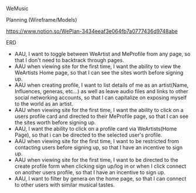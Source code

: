 WeMusic

Planning (Wireframe/Models)

https://www.notion.so/WePlan-3434eeaf3e064fb7a0777436d9748abe

ERD

- AAU, I want to toggle between WeArtist and MeProfile from any page, so that I don't need to backtrack through pages.
- AAU when viewing site for the first time, I want the ability to view the WeArtists Home page, so that I can see the sites worth before signing up.
- AAU when creating profile, I want to list details of me as an artist(Name, Influences, generas, etc...) as well as leave audio files and links to other social networking accounts, so that I can capitalize on exposing myself to the world as an artist.
- AAU when viewing site for the first time, I want the ability to click on a users profile card and directed to their MeProfile page, so that I can see the sites worth before signing up.
- AAU, I want the ability to click on a profile card via WeArtists(Home Page), so that i can be directed to the selected user's profile.
- AAU when viewing site for the first time, I want to be restricted from contacting users before signing up, so that I have an incentive to sign up.
- AAU when viewing site for the first time, I want to be directed to the create profile form when clicking sign up/log in or when I click connect on another users profile, so that I have an incentive to sign up.
- AAU, I want to filter by genera on the home page, so that I can connect to other users with similar musical tastes.

